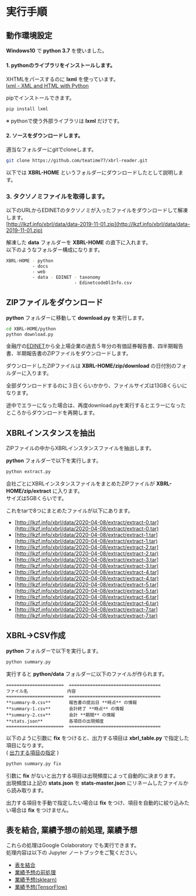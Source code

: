 # 実行手順

## 動作環境設定

**Windows10** で **python 3.7** を使いました。

#### 1. pythonのライブラリをインストールします。

XHTMLをパースするのに **lxml** を使っています。  
[lxml - XML and HTML with Python](https://lxml.de/)  
  
pipでインストールできます。

```bash
pip install lxml
```

※ pythonで使う外部ライブラリは **lxml** だけです。

#### 2. ソースをダウンロードします。

適当なフォルダーにgitでcloneします。

```bash
git clone https://github.com/teatime77/xbrl-reader.git
```

以下では **XBRL-HOME** というフォルダーにダウンロードしたとして説明します。

### 3. タクソノミファイルを取得します。

以下のURLからEDINETのタクソノミが入ったファイルをダウンロードして解凍します。  
[http://lkzf.info/xbrl/data/data-2019-11-01.zip](http://lkzf.info/xbrl/data/data-2019-11-01.zip)  
  
解凍した **data** フォルダーを **XBRL-HOME** の直下に入れます。  
以下のようなフォルダー構成になります。

```bash
XBRL-HOME - python
          - docs
          - web
          - data - EDINET - taxonomy
                          - EdinetcodeDlInfo.csv
```

## ZIPファイルをダウンロード

**python** フォルダーに移動して **download.py** を実行します。

```bash
cd XBRL-HOME/python
python download.py
```

金融庁の[EDINET](https://disclosure.edinet-fsa.go.jp/)から全上場企業の過去５年分の有価証券報告書、四半期報告書、半期報告書のZIPファイルをダウンロードします。  

ダウンロードしたZIPファイルは **XBRL-HOME/zip/download** の日付別のフォルダーに入ります。  
  
全部ダウンロードするのに３日くらいかかり、ファイルサイズは13GBくらいになります。 

途中でエラーになった場合は、再度download.pyを実行するとエラーになったところからダウンロードを再開します。

## XBRLインスタンスを抽出
ZIPファイルの中からXBRLインスタンスファイルを抽出します。

**python** フォルダーで以下を実行します。

```bash
python extract.py
```

会社ごとにXBRLインスタンスファイルをまとめたZIPファイルが **XBRL-HOME/zip/extract** に入ります。  
サイズは5GBくらいです。  
  
これをtarで8つにまとめたファイルが以下にあります。  
* [http://lkzf.info/xbrl/data/2020-04-08/extract/extract-0.tar](http://lkzf.info/xbrl/data/2020-04-08/extract/extract-0.tar)  
* [http://lkzf.info/xbrl/data/2020-04-08/extract/extract-1.tar](http://lkzf.info/xbrl/data/2020-04-08/extract/extract-1.tar)  
* [http://lkzf.info/xbrl/data/2020-04-08/extract/extract-2.tar](http://lkzf.info/xbrl/data/2020-04-08/extract/extract-2.tar)  
* [http://lkzf.info/xbrl/data/2020-04-08/extract/extract-3.tar](http://lkzf.info/xbrl/data/2020-04-08/extract/extract-3.tar)  
* [http://lkzf.info/xbrl/data/2020-04-08/extract/extract-4.tar](http://lkzf.info/xbrl/data/2020-04-08/extract/extract-4.tar)  
* [http://lkzf.info/xbrl/data/2020-04-08/extract/extract-5.tar](http://lkzf.info/xbrl/data/2020-04-08/extract/extract-5.tar)  
* [http://lkzf.info/xbrl/data/2020-04-08/extract/extract-6.tar](http://lkzf.info/xbrl/data/2020-04-08/extract/extract-6.tar)  
* [http://lkzf.info/xbrl/data/2020-04-08/extract/extract-7.tar](http://lkzf.info/xbrl/data/2020-04-08/extract/extract-7.tar)  

## XBRL→CSV作成

**python** フォルダーで以下を実行します。

```bash
python summary.py
```

実行すると **python/data** フォルダーに以下のファイルが作られます。

```eval_rst
======================  ===================================
ファイル名               内容
======================  ===================================
**summary-0.csv**       報告書の提出日 **時点** の情報  
**summary-1.csv**       会計終了 **時点** の情報  
**summary-2.csv**       会計 **期間** の情報  
**stats.json**          各項目の出現頻度
======================  ===================================
```

以下のように引数に **fix** をつけると、出力する項目は **xbrl_table.py** で指定した項目になります。  
 ( [出力する項目の指定](output_items.md) )

```bash
python summary.py fix
```

引数に **fix** がないと出力する項目は出現頻度によって自動的に決まります。  
出現頻度は上記の **stats.json** を **stats-master.json** にリネームしたファイルから読み取ります。

出力する項目を手動で指定したい場合は **fix** をつけ、項目を自動的に絞り込みたい場合は **fix** をつけません。

## 表を結合, 業績予想の前処理, 業績予想

これらの処理はGoogle Colaboratory でも実行できます。  
処理内容は以下の Jupyter ノートブックをご覧ください。  

* [表を結合](https://github.com/teatime77/xbrl-reader/blob/master/notebook/make_summary_join.ipynb)  
* [業績予想の前処理](https://github.com/teatime77/xbrl-reader/blob/master/notebook/preprocess.ipynb)  
* [業績予想(sklearn)](https://github.com/teatime77/xbrl-reader/blob/master/notebook/sklearn.ipynb)  
* [業績予想(TensorFlow)](https://github.com/teatime77/xbrl-reader/blob/master/notebook/TensorFlow.ipynb)  
